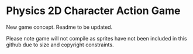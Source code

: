 # Physics 2D Character Action Game

New game concept. Readme to be updated.

Please note game will not compile as sprites have not been included in this github due to size and copyright constraints. 
